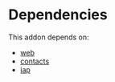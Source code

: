 # Dependencies

This addon depends on:

- [web](https://github.com/bringout/oca-ocb-core/tree/11a704b400b8bf0763643e267bf123858a85c9e6/odoo-bringout-oca-ocb-web)
- [contacts](https://github.com/bringout/oca-ocb-technical/tree/f67f0f1f77e860a61a0c3d3eccbc049dbedb9347/odoo-bringout-oca-ocb-contacts)
- [iap](https://github.com/bringout/oca-ocb-technical/tree/f67f0f1f77e860a61a0c3d3eccbc049dbedb9347/odoo-bringout-oca-ocb-iap)
